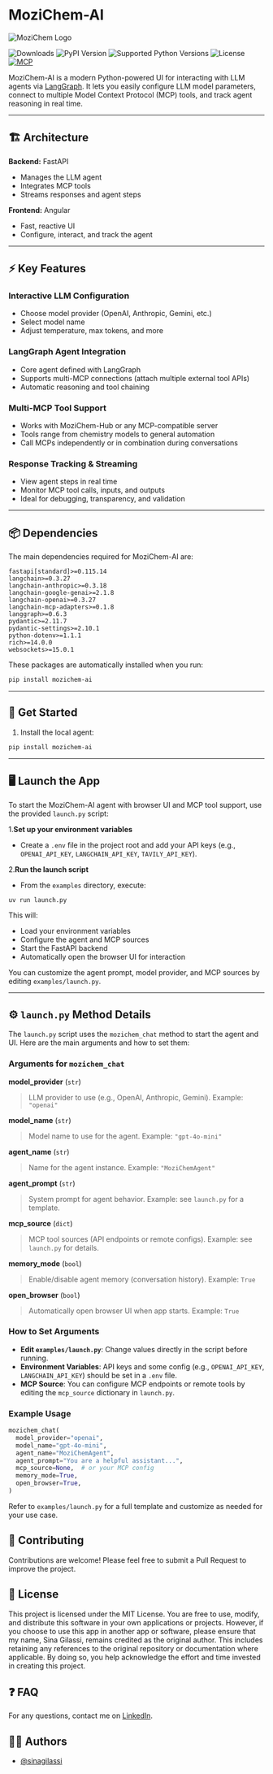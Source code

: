 # MoziChem-AI

![MoziChem Logo](static/mozichem-sm.jpg)

![Downloads](https://img.shields.io/pypi/dm/mozichem-ai)
![PyPI Version](https://img.shields.io/pypi/v/mozichem-ai)
![Supported Python Versions](https://img.shields.io/pypi/pyversions/mozichem-ai.svg)
![License](https://img.shields.io/pypi/l/mozichem-ai)
[![MCP](https://img.shields.io/badge/Model_Context_Protocol-Compatible-orange)](https://modelcontextprotocol.io)

MoziChem-AI is a modern Python-powered UI for interacting with LLM agents via [LangGraph](https://github.com/langchain-ai/langgraph).
It lets you easily configure LLM model parameters, connect to multiple Model Context Protocol (MCP) tools, and track agent reasoning in real time.

---

## 🏗️ Architecture

**Backend:** FastAPI

- Manages the LLM agent
- Integrates MCP tools
- Streams responses and agent steps

**Frontend:** Angular

- Fast, reactive UI
- Configure, interact, and track the agent

---

## ⚡ Key Features

### Interactive LLM Configuration

- Choose model provider (OpenAI, Anthropic, Gemini, etc.)
- Select model name
- Adjust temperature, max tokens, and more

### LangGraph Agent Integration

- Core agent defined with LangGraph
- Supports multi-MCP connections (attach multiple external tool APIs)
- Automatic reasoning and tool chaining

### Multi-MCP Tool Support

- Works with MoziChem-Hub or any MCP-compatible server
- Tools range from chemistry models to general automation
- Call MCPs independently or in combination during conversations

### Response Tracking & Streaming

- View agent steps in real time
- Monitor MCP tool calls, inputs, and outputs
- Ideal for debugging, transparency, and validation

---


## 📦 Dependencies

The main dependencies required for MoziChem-AI are:

```
fastapi[standard]>=0.115.14
langchain>=0.3.27
langchain-anthropic>=0.3.18
langchain-google-genai>=2.1.8
langchain-openai>=0.3.27
langchain-mcp-adapters>=0.1.8
langgraph>=0.6.3
pydantic>=2.11.7
pydantic-settings>=2.10.1
python-dotenv>=1.1.1
rich>=14.0.0
websockets>=15.0.1
```

These packages are automatically installed when you run:

```bash
pip install mozichem-ai
```

---


## 🚀 Get Started

1. Install the local agent:

  ```bash
  pip install mozichem-ai
  ```

---

## 🖥️ Launch the App

To start the MoziChem-AI agent with browser UI and MCP tool support, use the provided `launch.py` script:

1.**Set up your environment variables**

- Create a `.env` file in the project root and add your API keys (e.g., `OPENAI_API_KEY`, `LANGCHAIN_API_KEY`, `TAVILY_API_KEY`).

2.**Run the launch script**

- From the `examples` directory, execute:

```bash
uv run launch.py
```

This will:

- Load your environment variables
- Configure the agent and MCP sources
- Start the FastAPI backend
- Automatically open the browser UI for interaction

You can customize the agent prompt, model provider, and MCP sources by editing `examples/launch.py`.

---

## ⚙️ `launch.py` Method Details

The `launch.py` script uses the `mozichem_chat` method to start the agent and UI. Here are the main arguments and how to set them:

### Arguments for `mozichem_chat`

**model_provider** (`str`)
> LLM provider to use (e.g., OpenAI, Anthropic, Gemini). Example: `"openai"`

**model_name** (`str`)
> Model name to use for the agent. Example: `"gpt-4o-mini"`

**agent_name** (`str`)
> Name for the agent instance. Example: `"MoziChemAgent"`

**agent_prompt** (`str`)
> System prompt for agent behavior. Example: see `launch.py` for a template.

**mcp_source** (`dict`)
> MCP tool sources (API endpoints or remote configs). Example: see `launch.py` for details.

**memory_mode** (`bool`)
> Enable/disable agent memory (conversation history). Example: `True`

**open_browser** (`bool`)
> Automatically open browser UI when app starts. Example: `True`

### How to Set Arguments

- **Edit `examples/launch.py`**: Change values directly in the script before running.
- **Environment Variables**: API keys and some config (e.g., `OPENAI_API_KEY`, `LANGCHAIN_API_KEY`) should be set in a `.env` file.
- **MCP Source**: You can configure MCP endpoints or remote tools by editing the `mcp_source` dictionary in `launch.py`.

### Example Usage

```python
mozichem_chat(
  model_provider="openai",
  model_name="gpt-4o-mini",
  agent_name="MoziChemAgent",
  agent_prompt="You are a helpful assistant...",
  mcp_source=None,  # or your MCP config
  memory_mode=True,
  open_browser=True,
)
```

Refer to `examples/launch.py` for a full template and customize as needed for your use case.

## 🤝 Contributing

Contributions are welcome! Please feel free to submit a Pull Request to improve the project.

## 📝 License

This project is licensed under the MIT License. You are free to use, modify, and distribute this software in your own applications or projects. However, if you choose to use this app in another app or software, please ensure that my name, Sina Gilassi, remains credited as the original author. This includes retaining any references to the original repository or documentation where applicable. By doing so, you help acknowledge the effort and time invested in creating this project.

## ❓ FAQ

For any questions, contact me on [LinkedIn](https://www.linkedin.com/in/sina-gilassi/).

## 👨‍💻 Authors

- [@sinagilassi](https://www.github.com/sinagilassi)